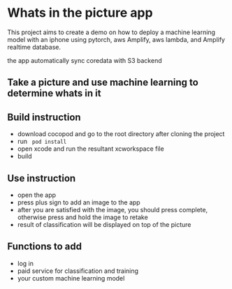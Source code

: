 # Whats in the picture app
This project aims to create a demo on how to deploy a machine learning model with an iphone using pytorch, aws Amplify, aws lambda, and Amplify realtime database.

 the app automatically sync coredata with S3 backend



## Take a picture and use machine learning to determine whats in it


## Build instruction

* download cocopod and go to the root directory after cloning the project
* run ``` pod install```
* open xcode and run the resultant xcworkspace file
* build




## Use instruction

* open the app
* press plus sign to add an image to the app
* after you are satisfied with the image, you should press complete, otherwise press and hold the image to retake
* result of classification will be displayed on top of the picture



## Functions to add 
* log in
* paid service for classification and training
* your custom machine learning model